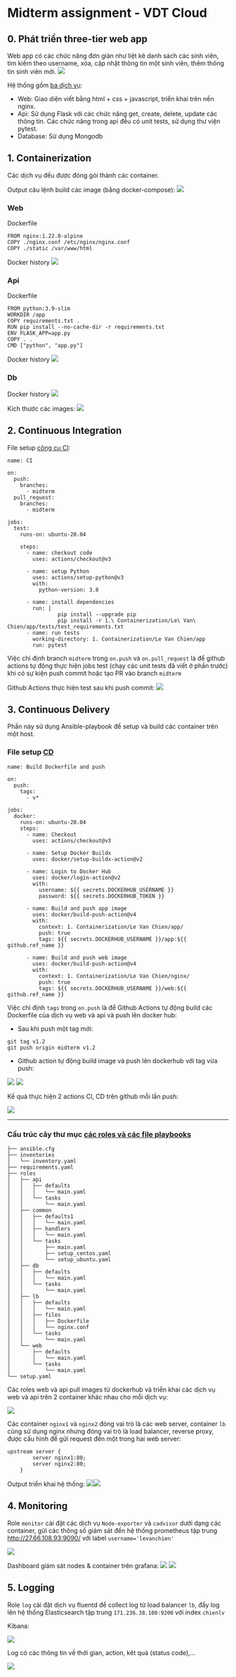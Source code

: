 # Midterm assignment - VDT Cloud

## 0. Phát triển three-tier web app
Web app có các chức năng đơn giản như liệt kê danh sách các sinh viên, tìm kiếm theo username, xóa, cập nhật thông tin một sinh viên, thêm thông tin sinh viên mới.
![](images/demo-webui.png)

Hệ thống gồm [ba dịch vụ](https://github.com/lechiennn/Viettel-Digital-Talent-2023/tree/midterm/1.%20Containerization/Le%20Van%20Chien):

- Web: Giao diện viết bằng html + css + javascript, triển khai trên nền nginx.
- Api: Sử dụng Flask với các chức năng get, create, delete, update các thông tin. Các chức năng trong api đều có unit tests, sử dụng thư viện pytest.
- Database: Sử dụng Mongodb

## 1. Containerization
Các dịch vụ đều được đóng gói thành các container.

Output câu lệnh build các image (bằng docker-compose):
![](images/output-dc-up.png)
### Web

Dockerfile
```
FROM nginx:1.22.0-alpine
COPY ./nginx.conf /etc/nginx/nginx.conf
COPY ./static /var/www/html
```
Docker history
![](images/history-nginx.png)
### Api
Dockerfile
```
FROM python:3.9-slim
WORKDIR /app
COPY requirements.txt .
RUN pip install --no-cache-dir -r requirements.txt
ENV FLASK_APP=app.py
COPY . .
CMD ["python", "app.py"]
```
Docker history
![](images/history-app.png)
### Db
Docker history
![](images/history-mongo.png)

Kích thước các images:
![](images/image-size.png)

## 2. Continuous Integration
File setup [công cụ CI](https://github.com/lechiennn/Viettel-Digital-Talent-2023/tree/midterm/.github/workflows):
```
name: CI

on:
  push:
    branches:
      - midterm
  pull_request:
    branches:
      - midterm
 
jobs:
  test:
    runs-on: ubuntu-20.04

    steps:
      - name: checkout code
        uses: actions/checkout@v3

      - name: setup Python
        uses: actions/setup-python@v3
        with:
          python-version: 3.8
          
      - name: install dependencies
        run: |
                pip install --upgrade pip
                pip install -r 1.\ Containerization/Le\ Van\ Chien/app/tests/test_requirements.txt
      - name: run tests
        working-directory: 1. Containerization/Le Van Chien/app
        run: pytest

```
Việc chỉ định branch `midterm` trong `on.push` và `on.pull_request` là để github actions tự động thực hiện jobs test (chạy các unit tests đã viết ở phần trước) khi có sự kiện push commit hoặc tạo PR vào branch `midterm`

Github Actions thực hiện test sau khi push commit:
![](images/ci-log.png)

## 3. Continuous Delivery

Phần này sử dụng Ansible-playbook để setup và build các container trên một host.

### File setup [CD](https://github.com/lechiennn/Viettel-Digital-Talent-2023/tree/midterm/.github/workflows)
```
name: Build Dockerfile and push

on:
  push:
    tags:
      - v*

jobs:
  docker:
    runs-on: ubuntu-20.04
    steps:
      - name: Checkout
        uses: actions/checkout@v3
      
      - name: Setup Docker Buildx
        uses: docker/setup-buildx-action@v2

      - name: Login to Docker Hub
        uses: docker/login-action@v2
        with:
          username: ${{ secrets.DOCKERHUB_USERNAME }}
          password: ${{ secrets.DOCKERHUB_TOKEN }}

      - name: Build and push app image
        uses: docker/build-push-action@v4
        with:
          context: 1. Containerization/Le Van Chien/app/
          push: true
          tags: ${{ secrets.DOCKERHUB_USERNAME }}/app:${{ github.ref_name }}

      - name: Build and push web image
        uses: docker/build-push-action@v4
        with:
          context: 1. Containerization/Le Van Chien/nginx/
          push: true
          tags: ${{ secrets.DOCKERHUB_USERNAME }}/web:${{ github.ref_name }}

```
Việc chỉ định `tags` trong `on.push` là để Github Actions tự động build các Dockerfile của dịch vụ web và api và push lên docker hub:

- Sau khi push một tag mới:
```
git tag v1.2
git push origin midterm v1.2
```
- Github action tự động build image và push lên dockerhub với tag vừa push:

![](images/cd.png)
![](images/dockerhub.png)

Kế quả thực hiện 2 actions CI, CD trên github mỗi lần push:

![](images/ci-cd.png)

---

### **Cấu trúc cây thư mục [các roles và các file playbooks](https://github.com/lechiennn/Viettel-Digital-Talent-2023/tree/midterm/2.Ansible/LeVanChien)**

```
├── ansible.cfg
├── inventories
│   └── inventory.yaml
├── requirements.yaml
├── roles
│   ├── api
│   │   ├── defaults
│   │   │   └── main.yaml
│   │   └── tasks
│   │       └── main.yaml
│   ├── common
│   │   ├── defaults1
│   │   │   └── main.yaml
│   │   ├── handlers
│   │   │   └── main.yaml
│   │   └── tasks
│   │       ├── main.yaml
│   │       ├── setup_centos.yaml
│   │       └── setup_ubuntu.yaml
│   ├── db
│   │   ├── defaults
│   │   │   └── main.yaml
│   │   └── tasks
│   │       └── main.yaml
│   ├── lb
│   │   ├── defaults
│   │   │   └── main.yaml
│   │   ├── files
│   │   │   ├── Dockerfile
│   │   │   └── nginx.conf
│   │   └── tasks
│   │       └── main.yaml
│   └── web
│       ├── defaults
│       │   └── main.yaml
│       └── tasks
│           └── main.yaml
└── setup.yaml
```
Các roles web và api pull images từ dockerhub và triển khai các dịch vụ web và api trên 2 container khác nhau cho mỗi dịch vụ:

![](images/all-service.png)

Các container `nginx1` và `nginx2` đóng vai trò là các web server, container `lb` cũng sử dụng nginx nhưng đóng vai trò là load balancer, reverse proxy, được cấu hình để gửi request đến một trong hai web server:
```
upstream server {
		server nginx1:80;
		server nginx2:80;
	}
```

Output triển khai hệ thống:
![](images/setup-playbook2.png)![](images/setup-playbook1.png)

## 4. Monitoring
Role `monitor` cài đặt các dịch vụ `Node-exporter` và `cadvisor` dưới dạng các container, gửi các thông số giám sát đến hệ thống prometheus tập trung http://27.66.108.93:9090/ với label `username='levanchien'`

![](images/prom.png)

Dashboard giám sát nodes & container trên grafana:
![](images/grafana1.png) ![](images/grafana2.png)

## 5. Logging

Role `log` cài đặt dịch vụ fluentd để collect log từ load balancer `lb`, đẩy log lên hệ thống Elasticsearch tập trung `171.236.38.100:9200` với index `chienlv`

Kibana:

![](images/kibana.png)

Log có các thông tin về thời gian, action, kêt quả (status code),...

![](images/log.png)

